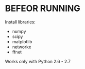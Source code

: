 # BEFEOR RUNNING

 Install libraries:
  * numpy
  * scipy
  * matplotlib
  * networkx
  * ffnet

Works only with Python 2.6 - 2.7

